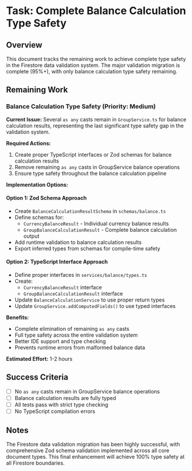 # Task: Complete Balance Calculation Type Safety

## Overview

This document tracks the remaining work to achieve complete type safety in the Firestore data validation system. The major validation migration is complete (95%+), with only balance calculation type safety remaining.

## Remaining Work

### Balance Calculation Type Safety (Priority: Medium)

**Current Issue:**
Several `as any` casts remain in `GroupService.ts` for balance calculation results, representing the last significant type safety gap in the validation system.

**Required Actions:**
1. Create proper TypeScript interfaces or Zod schemas for balance calculation results
2. Remove remaining `as any` casts in GroupService balance operations
3. Ensure type safety throughout the balance calculation pipeline

**Implementation Options:**

#### Option 1: Zod Schema Approach
- Create `BalanceCalculationResultSchema` in `schemas/balance.ts`
- Define schemas for:
  - `CurrencyBalanceResult` - Individual currency balance results
  - `GroupBalanceCalculationResult` - Complete balance calculation output
- Add runtime validation to balance calculation results
- Export inferred types from schemas for compile-time safety

#### Option 2: TypeScript Interface Approach
- Define proper interfaces in `services/balance/types.ts`
- Create:
  - `CurrencyBalanceResult` interface
  - `GroupBalanceCalculationResult` interface
- Update `BalanceCalculationService` to use proper return types
- Update `GroupService.addComputedFields()` to use typed interfaces

**Benefits:**
- Complete elimination of remaining `as any` casts
- Full type safety across the entire validation system
- Better IDE support and type checking
- Prevents runtime errors from malformed balance data

**Estimated Effort:** 1-2 hours

## Success Criteria

- [ ] No `as any` casts remain in GroupService balance operations
- [ ] Balance calculation results are fully typed
- [ ] All tests pass with strict type checking
- [ ] No TypeScript compilation errors

## Notes

The Firestore data validation migration has been highly successful, with comprehensive Zod schema validation implemented across all core document types. This final enhancement will achieve 100% type safety at all Firestore boundaries.